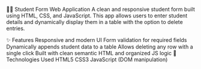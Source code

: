 🧑‍🎓 Student Form Web Application
A clean and responsive student form built using HTML, CSS, and JavaScript. This app allows users to enter student details and dynamically display them in a table with the option to delete entries.

✨ Features
Responsive and modern UI
Form validation for required fields
Dynamically appends student data to a table
Allows deleting any row with a single click
Built with clean semantic HTML and organized JS logic
🚀 Technologies Used
HTML5
CSS3
JavaScript (DOM manipulation)
